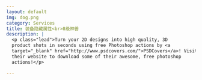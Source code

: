 ```yaml
---
layout: default
img: dog.png
category: Services
title: 装备隐藏属性<br>8级神兽
description: |
  <p class="lead">Turn your 2D designs into high quality, 3D
  product shots in seconds using free Photoshop actions by <a
  target="_blank" href="http://www.psdcovers.com/">PSDCovers</a>! Visit
  their website to download some of their awesome, free photoshop
  actions!</p>

---
```

